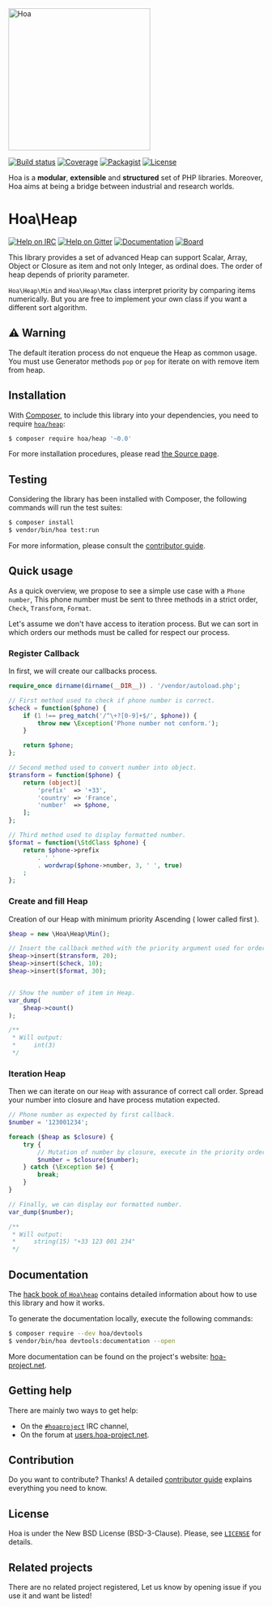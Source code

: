 <img src="https://static.hoa-project.net/Image/Hoa.svg" alt="Hoa" width="280px" />

[![Build status](https://img.shields.io/travis/hoaproject/heap/master.svg)](https://travis-ci.org/hoaproject/heap)
[![Coverage](https://img.shields.io/coveralls/hoaproject/heap/master.svg)](https://coveralls.io/github/hoaproject/heap?branch=master)
[![Packagist](https://img.shields.io/packagist/dt/hoa/heap.svg)](https://packagist.org/packages/hoa/heap)
[![License](https://img.shields.io/packagist/l/hoa/heap.svg)](https://hoa-project.net/LICENSE)

Hoa is a **modular**, **extensible** and **structured** set of PHP libraries.
Moreover, Hoa aims at being a bridge between industrial and research worlds.

# Hoa\Heap

[![Help on IRC](https://img.shields.io/badge/help-%23hoaproject-ff0066.svg)](https://webchat.freenode.net/?channels=#hoaproject)
[![Help on Gitter](https://img.shields.io/badge/help-gitter-ff0066.svg)](https://gitter.im/hoaproject/central)
[![Documentation](https://img.shields.io/badge/documentation-hack_book-ff0066.svg)](https://hoa-project.net/Literature/Hack/heap.html)
[![Board](https://img.shields.io/badge/organisation-board-ff0066.svg)](https://waffle.io/hoaproject/heap)

This library provides a set of advanced Heap can support Scalar, Array, Object or Closure
as item and not only Integer, as ordinal does.
The order of heap depends of priority parameter.

`Hoa\Heap\Min` and `Hoa\Heap\Max` class interpret priority by comparing items numerically.
But you are free to implement your own class if you want a different sort algorithm.

## :warning: Warning
The default iteration process do not enqueue the Heap as common usage.
You must use Generator methods `pop` or `pop` for iterate on with remove item from heap.

## Installation

With [Composer](http://getcomposer.org/), to include this library into your
dependencies, you need to require
[`hoa/heap`](https://packagist.org/packages/hoa/heap):

```sh
$ composer require hoa/heap '~0.0'
```

For more installation procedures, please read [the Source
page](http://hoa-project.net/Source.html).

## Testing

Considering the library has been installed with Composer, the following
commands will run the test suites:

```sh
$ composer install
$ vendor/bin/hoa test:run
```

For more information, please consult the [contributor
guide](https://hoa-project.net/Literature/Contributor/Guide.html).

## Quick usage

As a quick overview, we propose to see a simple use case with
 a `Phone number`, This phone number must be sent to three methods 
 in a strict order, `Check`, `Transform`, `Format`.
 
 Let's assume we don't have access to iteration process.
 But we can sort in which orders our methods must be called for respect our process. 

### Register Callback

In first, we will create our callbacks process.

```php
require_once dirname(dirname(__DIR__)) . '/vendor/autoload.php';

// First method used to check if phone number is correct.
$check = function($phone) {
    if (1 !== preg_match('/^\+?[0-9]+$/', $phone)) {
        throw new \Exception('Phone number not conform.');
    }

    return $phone;
};

// Second method used to convert number into object.
$transform = function($phone) {
    return (object)[
        'prefix'  => '+33',
        'country' => 'France',
        'number'  => $phone,
    ];
};

// Third method used to display formatted number.
$format = function(\StdClass $phone) {
    return $phone->prefix
        . ' '
        . wordwrap($phone->number, 3, ' ', true)
    ;
};
```

### Create and fill Heap

Creation of our Heap with minimum priority Ascending ( lower called first ).

```php
$heap = new \Hoa\Heap\Min();

// Insert the callback method with the priority argument used for order Heap.
$heap->insert($transform, 20);
$heap->insert($check, 10);
$heap->insert($format, 30);


// Show the number of item in Heap.
var_dump(
    $heap->count()
);

/**
 * Will output:
 *     int(3)
 */
```

### Iteration Heap

Then we can iterate on our `Heap` with assurance of correct call order.
Spread your number into closure and have process mutation expected.

```php
// Phone number as expected by first callback.
$number = '123001234';

foreach ($heap as $closure) {
    try {
        // Mutation of number by closure, execute in the priority order expected.
        $number = $closure($number);
    } catch (\Exception $e) {
        break;
    }
}

// Finally, we can display our formatted number.
var_dump($number);

/**
 * Will output:
 *     string(15) "+33 123 001 234"
 */

```

## Documentation

The [hack book of
`Hoa\heap`](https://hoa-project.net/Literature/Hack/heap.html) contains
detailed information about how to use this library and how it works.

To generate the documentation locally, execute the following commands:

```sh
$ composer require --dev hoa/devtools
$ vendor/bin/hoa devtools:documentation --open
```

More documentation can be found on the project's website:
[hoa-project.net](https://hoa-project.net/).

## Getting help

There are mainly two ways to get help:

  * On the [`#hoaproject`](https://webchat.freenode.net/?channels=#hoaproject)
    IRC channel,
  * On the forum at [users.hoa-project.net](https://users.hoa-project.net).

## Contribution

Do you want to contribute? Thanks! A detailed [contributor
guide](https://hoa-project.net/Literature/Contributor/Guide.html) explains
everything you need to know.

## License

Hoa is under the New BSD License (BSD-3-Clause). Please, see
[`LICENSE`](https://hoa-project.net/LICENSE) for details.

## Related projects

There are no related project registered, Let us know by opening issue
if you use it and want be listed!
